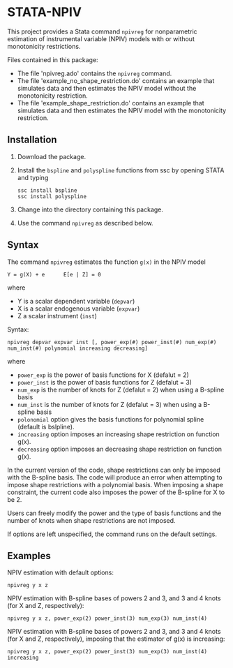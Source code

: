 # STATA-NPIV
This project provides a Stata command `npivreg` for nonparametric estimation of instrumental variable (NPIV) models with or without monotonicity restrictions.

Files contained in this package:

- The file 'npivreg.ado' contains the `npivreg` command.
- The file 'example_no_shape_restriction.do' contains an example that simulates data and then estimates the NPIV model without the monotonicity restriction.
- The file 'example_shape_restriction.do' contains an example that simulates data and then estimates the NPIV model with the monotonicity restriction.

## Installation
1. Download the package.
2. Install the `bspline` and `polyspline` functions from ssc by opening STATA and typing
	
	```
	ssc install bspline
	ssc install polyspline
	```

3. Change into the directory containing this package.
4. Use the command `npivreg` as described below.

## Syntax
The command `npivreg` estimates the function `g(x)` in the NPIV model

```
Y = g(X) + e      E[e | Z] = 0
```

where
- Y is a scalar dependent variable (`depvar`) 
- X is a scalar endogenous variable (`expvar`)
- Z a scalar instrument (`inst`)

Syntax:

```
npivreg depvar expvar inst [, power_exp(#) power_inst(#) num_exp(#) num_inst(#) polynomial increasing decreasing]
```

where
- `power_exp` is the power of basis functions for X (defalut = 2)
- `power_inst` is the power of basis functions for Z (defalut = 3)
- `num_exp` is the number of knots for Z (defalut = 2) when using a B-spline basis
- `num_inst` is the number of knots for Z (defalut = 3) when using a B-spline basis
- `polonomial` option gives the basis functions for polynomial spline (default is bslpline).
- `increasing` option imposes an increasing shape restriction on function g(x).
- `decreasing` option imposes an decreasing shape restriction on function g(x).

In the current version of the code, shape restrictions can only be imposed with the B-spline basis. The code will produce an error when attempting to impose shape restrictions with a polynomial basis. When imposing a shape constraint, the current code also imposes the power of the B-spline for X to be 2.

Users can freely modify the power and the type of basis functions and the number of knots
when shape restrictions are not imposed.

If options are left unspecified, the command runs on the default settings.

## Examples

NPIV estimation with default options:
```
npivreg y x z
```

NPIV estimation with B-spline bases of powers 2 and 3, and 3 and 4 knots (for X and Z, respectively):
```
npivreg y x z, power_exp(2) power_inst(3) num_exp(3) num_inst(4)
```

NPIV estimation with B-spline bases of powers 2 and 3, and 3 and 4 knots (for X and Z, respectively), imposing that the estimator of g(x) is increasing:
```
npivreg y x z, power_exp(2) power_inst(3) num_exp(3) num_inst(4) increasing
```

